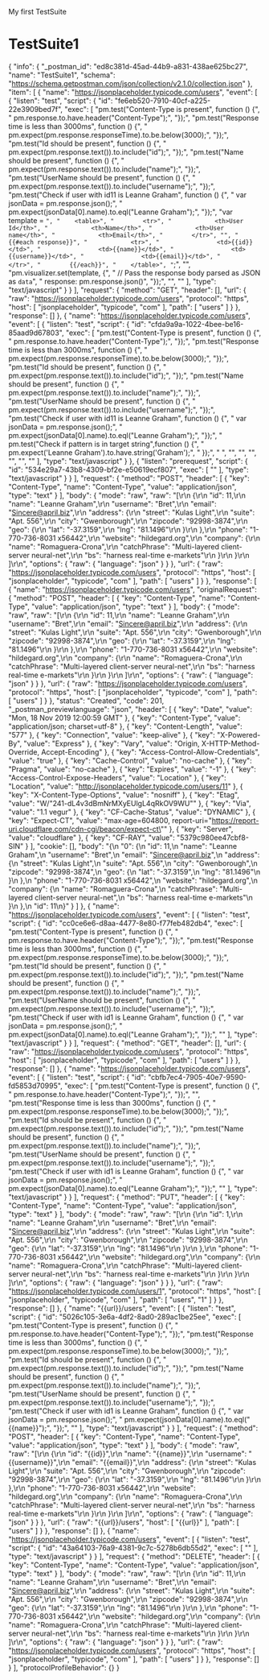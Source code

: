 My first TestSuite
# TestSuite1
{
	"info": {
		"_postman_id": "ed8c381d-45ad-44b9-a831-438ae625bc27",
		"name": "TestSuite1",
		"schema": "https://schema.getpostman.com/json/collection/v2.1.0/collection.json"
	},
	"item": [
		{
			"name": "https://jsonplaceholder.typicode.com/users",
			"event": [
				{
					"listen": "test",
					"script": {
						"id": "fe6eb520-7910-40cf-a225-22e3909bed7f",
						"exec": [
							"pm.test(\"Content-Type is present\", function () {",
							"    pm.response.to.have.header(\"Content-Type\");",
							"});",
							"pm.test(\"Response time is less than 3000ms\", function () {",
							"    pm.expect(pm.response.responseTime).to.be.below(3000);",
							"});",
							"pm.test(\"Id should be present\", function () {",
							"    pm.expect(pm.response.text()).to.include(\"id\");",
							"});",
							"pm.test(\"Name should be present\", function () {",
							"    pm.expect(pm.response.text()).to.include(\"name\");",
							"});",
							"pm.test(\"UserName should be present\", function () {",
							"    pm.expect(pm.response.text()).to.include(\"username\");",
							"});",
							"pm.test(\"Check if user with id11 is Leanne Graham\", function () {",
							"    var jsonData = pm.response.json();",
							"    pm.expect(jsonData[0].name).to.eql(\"Leanne Graham\");",
							"});",
							"var template = `",
							"    <table>",
							"        <tr>",
							"            <th>User Id</th>",
							"            <th>Name</th>",
							"            <th>User name</th>",
							"            <th>Email</th>",
							"        </tr>",
							"",
							"        {{#each response}}",
							"            <tr>",
							"                <td>{{id}}</td>",
							"                <td>{{name}}</td>",
							"                <td>{{username}}</td>",
							"                <td>{{email}}</td>",
							"            </tr>",
							"        {{/each}}",
							"    </table>",
							"`;",
							"",
							"pm.visualizer.set(template, {",
							"    // Pass the response body parsed as JSON as `data`",
							"    response: pm.response.json()",
							"});",
							"",
							""
						],
						"type": "text/javascript"
					}
				}
			],
			"request": {
				"method": "GET",
				"header": [],
				"url": {
					"raw": "https://jsonplaceholder.typicode.com/users",
					"protocol": "https",
					"host": [
						"jsonplaceholder",
						"typicode",
						"com"
					],
					"path": [
						"users"
					]
				}
			},
			"response": []
		},
		{
			"name": "https://jsonplaceholder.typicode.com/users",
			"event": [
				{
					"listen": "test",
					"script": {
						"id": "cfda9a9a-1022-4bee-be16-85aad9d67803",
						"exec": [
							"pm.test(\"Content-Type is present\", function () {",
							"    pm.response.to.have.header(\"Content-Type\");",
							"});",
							"pm.test(\"Response time is less than 3000ms\", function () {",
							"    pm.expect(pm.response.responseTime).to.be.below(3000);",
							"});",
							"pm.test(\"Id should be present\", function () {",
							"    pm.expect(pm.response.text()).to.include(\"id\");",
							"});",
							"pm.test(\"Name should be present\", function () {",
							"    pm.expect(pm.response.text()).to.include(\"name\");",
							"});",
							"pm.test(\"UserName should be present\", function () {",
							"    pm.expect(pm.response.text()).to.include(\"username\");",
							"});",
							"pm.test(\"Check if user with id11 is Leanne Graham\", function () {",
							"    var jsonData = pm.response.json();",
							"    pm.expect(jsonData[0].name).to.eql(\"Leanne Graham\");",
							"});",
							"  pm.test(\"Check if pattern is in target string\",function () {",
							"      pm.expect('Leanne Graham').to.have.string('Graham');",
							"  });",
							"  ",
							"",
							"",
							"",
							"",
							"",
							""
						],
						"type": "text/javascript"
					}
				},
				{
					"listen": "prerequest",
					"script": {
						"id": "534e29a7-43b8-4309-bf2e-e50619ecf807",
						"exec": [
							""
						],
						"type": "text/javascript"
					}
				}
			],
			"request": {
				"method": "POST",
				"header": [
					{
						"key": "Content-Type",
						"name": "Content-Type",
						"value": "application/json",
						"type": "text"
					}
				],
				"body": {
					"mode": "raw",
					"raw": "[\r\n  {\r\n    \"id\": 11,\r\n    \"name\": \"Leanne Graham\",\r\n    \"username\": \"Bret\",\r\n    \"email\": \"Sincere@april.biz\",\r\n    \"address\": {\r\n      \"street\": \"Kulas Light\",\r\n      \"suite\": \"Apt. 556\",\r\n      \"city\": \"Gwenborough\",\r\n      \"zipcode\": \"92998-3874\",\r\n      \"geo\": {\r\n        \"lat\": \"-37.3159\",\r\n        \"lng\": \"81.1496\"\r\n      }\r\n    },\r\n    \"phone\": \"1-770-736-8031 x56442\",\r\n    \"website\": \"hildegard.org\",\r\n    \"company\": {\r\n      \"name\": \"Romaguera-Crona\",\r\n      \"catchPhrase\": \"Multi-layered client-server neural-net\",\r\n      \"bs\": \"harness real-time e-markets\"\r\n    }\r\n  }\r\n ]\r\n",
					"options": {
						"raw": {
							"language": "json"
						}
					}
				},
				"url": {
					"raw": "https://jsonplaceholder.typicode.com/users",
					"protocol": "https",
					"host": [
						"jsonplaceholder",
						"typicode",
						"com"
					],
					"path": [
						"users"
					]
				}
			},
			"response": [
				{
					"name": "https://jsonplaceholder.typicode.com/users",
					"originalRequest": {
						"method": "POST",
						"header": [
							{
								"key": "Content-Type",
								"name": "Content-Type",
								"value": "application/json",
								"type": "text"
							}
						],
						"body": {
							"mode": "raw",
							"raw": "[\r\n  {\r\n    \"id\": 11,\r\n    \"name\": \"Leanne Graham\",\r\n    \"username\": \"Bret\",\r\n    \"email\": \"Sincere@april.biz\",\r\n    \"address\": {\r\n      \"street\": \"Kulas Light\",\r\n      \"suite\": \"Apt. 556\",\r\n      \"city\": \"Gwenborough\",\r\n      \"zipcode\": \"92998-3874\",\r\n      \"geo\": {\r\n        \"lat\": \"-37.3159\",\r\n        \"lng\": \"81.1496\"\r\n      }\r\n    },\r\n    \"phone\": \"1-770-736-8031 x56442\",\r\n    \"website\": \"hildegard.org\",\r\n    \"company\": {\r\n      \"name\": \"Romaguera-Crona\",\r\n      \"catchPhrase\": \"Multi-layered client-server neural-net\",\r\n      \"bs\": \"harness real-time e-markets\"\r\n    }\r\n  }\r\n ]\r\n",
							"options": {
								"raw": {
									"language": "json"
								}
							}
						},
						"url": {
							"raw": "https://jsonplaceholder.typicode.com/users",
							"protocol": "https",
							"host": [
								"jsonplaceholder",
								"typicode",
								"com"
							],
							"path": [
								"users"
							]
						}
					},
					"status": "Created",
					"code": 201,
					"_postman_previewlanguage": "json",
					"header": [
						{
							"key": "Date",
							"value": "Mon, 18 Nov 2019 12:00:59 GMT"
						},
						{
							"key": "Content-Type",
							"value": "application/json; charset=utf-8"
						},
						{
							"key": "Content-Length",
							"value": "577"
						},
						{
							"key": "Connection",
							"value": "keep-alive"
						},
						{
							"key": "X-Powered-By",
							"value": "Express"
						},
						{
							"key": "Vary",
							"value": "Origin, X-HTTP-Method-Override, Accept-Encoding"
						},
						{
							"key": "Access-Control-Allow-Credentials",
							"value": "true"
						},
						{
							"key": "Cache-Control",
							"value": "no-cache"
						},
						{
							"key": "Pragma",
							"value": "no-cache"
						},
						{
							"key": "Expires",
							"value": "-1"
						},
						{
							"key": "Access-Control-Expose-Headers",
							"value": "Location"
						},
						{
							"key": "Location",
							"value": "http://jsonplaceholder.typicode.com/users/11"
						},
						{
							"key": "X-Content-Type-Options",
							"value": "nosniff"
						},
						{
							"key": "Etag",
							"value": "W/\"241-dL4v3dBmNrMXyEUlgL4qRkOV9WU\""
						},
						{
							"key": "Via",
							"value": "1.1 vegur"
						},
						{
							"key": "CF-Cache-Status",
							"value": "DYNAMIC"
						},
						{
							"key": "Expect-CT",
							"value": "max-age=604800, report-uri=\"https://report-uri.cloudflare.com/cdn-cgi/beacon/expect-ct\""
						},
						{
							"key": "Server",
							"value": "cloudflare"
						},
						{
							"key": "CF-RAY",
							"value": "5379c980ee47cbf8-SIN"
						}
					],
					"cookie": [],
					"body": "{\n    \"0\": {\n        \"id\": 11,\n        \"name\": \"Leanne Graham\",\n        \"username\": \"Bret\",\n        \"email\": \"Sincere@april.biz\",\n        \"address\": {\n            \"street\": \"Kulas Light\",\n            \"suite\": \"Apt. 556\",\n            \"city\": \"Gwenborough\",\n            \"zipcode\": \"92998-3874\",\n            \"geo\": {\n                \"lat\": \"-37.3159\",\n                \"lng\": \"81.1496\"\n            }\n        },\n        \"phone\": \"1-770-736-8031 x56442\",\n        \"website\": \"hildegard.org\",\n        \"company\": {\n            \"name\": \"Romaguera-Crona\",\n            \"catchPhrase\": \"Multi-layered client-server neural-net\",\n            \"bs\": \"harness real-time e-markets\"\n        }\n    },\n    \"id\": 11\n}"
				}
			]
		},
		{
			"name": "https://jsonplaceholder.typicode.com/users",
			"event": [
				{
					"listen": "test",
					"script": {
						"id": "cc0ce6e6-d8aa-4477-8e80-f77feb482db4",
						"exec": [
							"pm.test(\"Content-Type is present\", function () {",
							"    pm.response.to.have.header(\"Content-Type\");",
							"});",
							"pm.test(\"Response time is less than 3000ms\", function () {",
							"    pm.expect(pm.response.responseTime).to.be.below(3000);",
							"});",
							"pm.test(\"Id should be present\", function () {",
							"    pm.expect(pm.response.text()).to.include(\"id\");",
							"});",
							"pm.test(\"Name should be present\", function () {",
							"    pm.expect(pm.response.text()).to.include(\"name\");",
							"});",
							"pm.test(\"UserName should be present\", function () {",
							"    pm.expect(pm.response.text()).to.include(\"username\");",
							"});",
							"pm.test(\"Check if user with id1 is Leanne Graham\", function () {",
							"    var jsonData = pm.response.json();",
							"    pm.expect(jsonData[0].name).to.eql(\"Leanne Graham\");",
							"});",
							""
						],
						"type": "text/javascript"
					}
				}
			],
			"request": {
				"method": "GET",
				"header": [],
				"url": {
					"raw": "https://jsonplaceholder.typicode.com/users",
					"protocol": "https",
					"host": [
						"jsonplaceholder",
						"typicode",
						"com"
					],
					"path": [
						"users"
					]
				}
			},
			"response": []
		},
		{
			"name": "https://jsonplaceholder.typicode.com/users",
			"event": [
				{
					"listen": "test",
					"script": {
						"id": "cbfb7ec4-7905-40e7-9590-fd5853d70995",
						"exec": [
							"pm.test(\"Content-Type is present\", function () {",
							"    pm.response.to.have.header(\"Content-Type\");",
							"});",
							"",
							"pm.test(\"Response time is less than 3000ms\", function () {",
							"    pm.expect(pm.response.responseTime).to.be.below(3000);",
							"});",
							"pm.test(\"Id should be present\", function () {",
							"    pm.expect(pm.response.text()).to.include(\"id\");",
							"});",
							"pm.test(\"Name should be present\", function () {",
							"    pm.expect(pm.response.text()).to.include(\"name\");",
							"});",
							"pm.test(\"UserName should be present\", function () {",
							"    pm.expect(pm.response.text()).to.include(\"username\");",
							"});",
							"pm.test(\"Check if user with id1 is Leanne Graham\", function () {",
							"    var jsonData = pm.response.json();",
							"    pm.expect(jsonData[0].name).to.eql(\"Leanne Graham\");",
							"});",
							""
						],
						"type": "text/javascript"
					}
				}
			],
			"request": {
				"method": "PUT",
				"header": [
					{
						"key": "Content-Type",
						"name": "Content-Type",
						"value": "application/json",
						"type": "text"
					}
				],
				"body": {
					"mode": "raw",
					"raw": "[\r\n  {\r\n    \"id\": 1,\r\n    \"name\": \"Leanne Graham\",\r\n    \"username\": \"Bret\",\r\n    \"email\": \"Sincere@april.biz\",\r\n    \"address\": {\r\n      \"street\": \"Kulas Light\",\r\n      \"suite\": \"Apt. 556\",\r\n      \"city\": \"Gwenborough\",\r\n      \"zipcode\": \"92998-3874\",\r\n      \"geo\": {\r\n        \"lat\": \"-37.3159\",\r\n        \"lng\": \"81.1496\"\r\n      }\r\n    },\r\n    \"phone\": \"1-770-736-8031 x56442\",\r\n    \"website\": \"hildegard.org\",\r\n    \"company\": {\r\n      \"name\": \"Romaguera-Crona\",\r\n      \"catchPhrase\": \"Multi-layered client-server neural-net\",\r\n      \"bs\": \"harness real-time e-markets\"\r\n    }\r\n  }\r\n ]\r\n",
					"options": {
						"raw": {
							"language": "json"
						}
					}
				},
				"url": {
					"raw": "https://jsonplaceholder.typicode.com/users/1",
					"protocol": "https",
					"host": [
						"jsonplaceholder",
						"typicode",
						"com"
					],
					"path": [
						"users",
						"1"
					]
				}
			},
			"response": []
		},
		{
			"name": "{{url}}/users",
			"event": [
				{
					"listen": "test",
					"script": {
						"id": "5026c105-3e6a-4df2-8ad0-289ac1be25ee",
						"exec": [
							"pm.test(\"Content-Type is present\", function () {",
							"    pm.response.to.have.header(\"Content-Type\");",
							"});",
							"pm.test(\"Response time is less than 3000ms\", function () {",
							"    pm.expect(pm.response.responseTime).to.be.below(3000);",
							"});",
							"pm.test(\"Id should be present\", function () {",
							"    pm.expect(pm.response.text()).to.include(\"id\");",
							"});",
							"pm.test(\"Name should be present\", function () {",
							"    pm.expect(pm.response.text()).to.include(\"name\");",
							"});",
							"pm.test(\"UserName should be present\", function () {",
							"    pm.expect(pm.response.text()).to.include(\"username\");",
							"});",
							"pm.test(\"Check if user with id1 is Leanne Graham\", function () {",
							"    var jsonData = pm.response.json();",
							"    pm.expect(jsonData[0].name).to.eql(\"{{name}}\");",
							"});",
							""
						],
						"type": "text/javascript"
					}
				}
			],
			"request": {
				"method": "POST",
				"header": [
					{
						"key": "Content-Type",
						"name": "Content-Type",
						"value": "application/json",
						"type": "text"
					}
				],
				"body": {
					"mode": "raw",
					"raw": "[\r\n  {\r\n    \"id\": \"{{id}}\",\r\n    \"name\": \"{{name}}\",\r\n    \"username\": \"{{username}}\",\r\n    \"email\": \"{{email}}\",\r\n    \"address\": {\r\n      \"street\": \"Kulas Light\",\r\n      \"suite\": \"Apt. 556\",\r\n      \"city\": \"Gwenborough\",\r\n      \"zipcode\": \"92998-3874\",\r\n      \"geo\": {\r\n        \"lat\": \"-37.3159\",\r\n        \"lng\": \"81.1496\"\r\n      }\r\n    },\r\n    \"phone\": \"1-770-736-8031 x56442\",\r\n    \"website\": \"hildegard.org\",\r\n    \"company\": {\r\n      \"name\": \"Romaguera-Crona\",\r\n      \"catchPhrase\": \"Multi-layered client-server neural-net\",\r\n      \"bs\": \"harness real-time e-markets\"\r\n    }\r\n  }\r\n ]\r\n",
					"options": {
						"raw": {
							"language": "json"
						}
					}
				},
				"url": {
					"raw": "{{url}}/users",
					"host": [
						"{{url}}"
					],
					"path": [
						"users"
					]
				}
			},
			"response": []
		},
		{
			"name": "https://jsonplaceholder.typicode.com/users",
			"event": [
				{
					"listen": "test",
					"script": {
						"id": "43a64103-76a9-4381-9c7c-5278b6db55d2",
						"exec": [
							""
						],
						"type": "text/javascript"
					}
				}
			],
			"request": {
				"method": "DELETE",
				"header": [
					{
						"key": "Content-Type",
						"name": "Content-Type",
						"value": "application/json",
						"type": "text"
					}
				],
				"body": {
					"mode": "raw",
					"raw": "[\r\n  {\r\n    \"id\": 11,\r\n    \"name\": \"Leanne Graham\",\r\n    \"username\": \"Bret\",\r\n    \"email\": \"Sincere@april.biz\",\r\n    \"address\": {\r\n      \"street\": \"Kulas Light\",\r\n      \"suite\": \"Apt. 556\",\r\n      \"city\": \"Gwenborough\",\r\n      \"zipcode\": \"92998-3874\",\r\n      \"geo\": {\r\n        \"lat\": \"-37.3159\",\r\n        \"lng\": \"81.1496\"\r\n      }\r\n    },\r\n    \"phone\": \"1-770-736-8031 x56442\",\r\n    \"website\": \"hildegard.org\",\r\n    \"company\": {\r\n      \"name\": \"Romaguera-Crona\",\r\n      \"catchPhrase\": \"Multi-layered client-server neural-net\",\r\n      \"bs\": \"harness real-time e-markets\"\r\n    }\r\n  }\r\n ]\r\n",
					"options": {
						"raw": {
							"language": "json"
						}
					}
				},
				"url": {
					"raw": "https://jsonplaceholder.typicode.com/users",
					"protocol": "https",
					"host": [
						"jsonplaceholder",
						"typicode",
						"com"
					],
					"path": [
						"users"
					]
				}
			},
			"response": []
		}
	],
	"protocolProfileBehavior": {}
}
